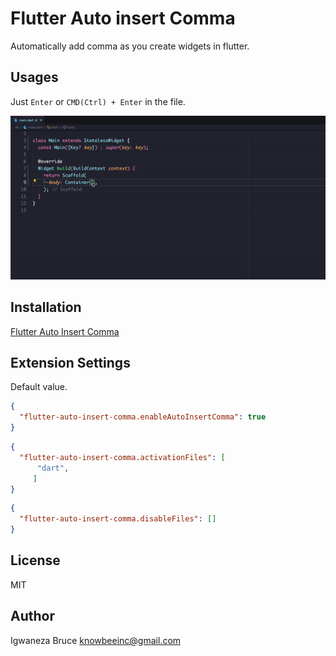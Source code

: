 # Flutter Auto insert Comma

Automatically add comma as you create widgets in flutter.

## Usages

Just `Enter` or `CMD(Ctrl) + Enter` in the file.

![Usage](images/preview.gif)

## Installation

[Flutter Auto Insert Comma](https://marketplace.visualstudio.com/items?itemName=knowbee.flutter-auto-insert-comma)

## Extension Settings

Default value.

```json
{
  "flutter-auto-insert-comma.enableAutoInsertComma": true
}
```

```json
{
  "flutter-auto-insert-comma.activationFiles": [
      "dart",
     ]
}
```

```json
{
  "flutter-auto-insert-comma.disableFiles": []
}
```
## License

MIT

## Author

Igwaneza Bruce
<knowbeeinc@gmail.com>